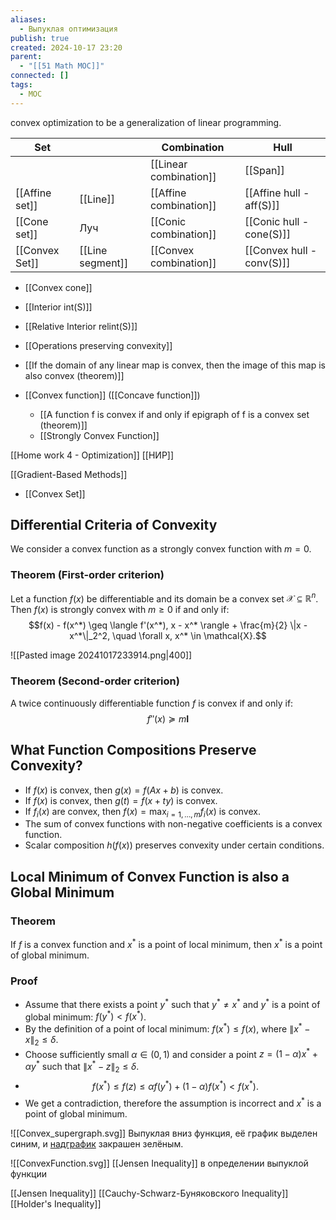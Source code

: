 ```yaml
---
aliases:
  - Выпуклая оптимизация
publish: true
created: 2024-10-17 23:20
parent:
  - "[[51 Math MOC]]"
connected: []
tags:
  - MOC
---
```

 convex optimization to be a generalization of linear programming.

| Set            |                  | Combination            | Hull            |
| -------------- | ---------------- | ---------------------- | --------------- |
|                |                  | [[Linear combination]] | [[Span]]        |
| [[Affine set]] | [[Line]]         | [[Affine combination]] | [[Affine hull - aff(S)]] |
| [[Cone set]]   | Луч              | [[Conic combination]]  | [[Conic hull - cone(S)]]  |
| [[Convex Set]] | [[Line segment]] | [[Convex combination]] | [[Convex hull - conv(S)]] |
- [[Convex cone]]

- [[Interior int(S)]]
- [[Relative Interior relint(S)]]

- [[Operations preserving convexity]]
- [[If the domain of any linear map is convex, then the image of this map is also convex (theorem)]]


- [[Convex function]] ([[Concave function]])
	- [[A function f is convex if and only if epigraph of f is a convex set (theorem)]]
	- [[Strongly Convex Function]]




[[Home work 4 - Optimization]]
[[НИР]]

[[Gradient-Based Methods]]

- [[Convex Set]]








## Differential Criteria of Convexity

We consider a convex function as a strongly convex function with $m = 0$.

### Theorem (First-order criterion)
Let a function $f(x)$ be differentiable and its domain be a convex set $\mathcal{X} \subseteq \mathbb{R}^n$. Then $f(x)$ is strongly convex with $m \geq 0$ if and only if:
$$f(x) - f(x^*) \geq \langle f'(x^*), x - x^* \rangle + \frac{m}{2} \|x - x^*\|_2^2, \quad \forall x, x^* \in \mathcal{X}.$$


![[Pasted image 20241017233914.png|400]]


### Theorem (Second-order criterion)
A twice continuously differentiable function $f$ is convex if and only if:
$$f''(x) \succeq m \mathbf{I}$$

## What Function Compositions Preserve Convexity?

- If $f(x)$ is convex, then $g(x) = f(Ax + b)$ is convex.
- If $f(x)$ is convex, then $g(t) = f(x + t y)$ is convex.
- If $f_i(x)$ are convex, then $f(x) = \max_{i=1,\dots,m} f_i(x)$ is convex.
- The sum of convex functions with non-negative coefficients is a convex function.
- Scalar composition $h(f(x))$ preserves convexity under certain conditions.


## Local Minimum of Convex Function is also a Global Minimum

### Theorem
If $f$ is a convex function and $x^*$ is a point of local minimum, then $x^*$ is a point of global minimum.

### Proof
- Assume that there exists a point $y^*$ such that $y^* \neq x^*$ and $y^*$ is a point of global minimum: $f(y^*) < f(x^*)$.
- By the definition of a point of local minimum: $f(x^*) \leq f(x)$, where $\|x^* - x\|_2 \leq \delta$.
- Choose sufficiently small $\alpha \in (0, 1)$ and consider a point $z = (1-\alpha) x^* + \alpha y^*$ such that $\|x^* - z\|_2 \leq \delta$.
- $$f(x^*) \leq f(z) \leq \alpha f(y^*) + (1-\alpha) f(x^*) < f(x^*).$$
- We get a contradiction, therefore the assumption is incorrect and $x^*$ is a point of global minimum.


![[Convex_supergraph.svg]]
Выпуклая вниз функция, её график выделен синим, и [надграфик](https://ru.wikipedia.org/wiki/%D0%9D%D0%B0%D0%B4%D0%B3%D1%80%D0%B0%D1%84%D0%B8%D0%BA "Надграфик") закрашен зелёным.

![[ConvexFunction.svg]]
[[Jensen Inequality]]  в определении выпуклой функции



[[Jensen Inequality]]
[[Cauchy-Schwarz-Буняковского Inequality]]
[[Holder's Inequality]]


